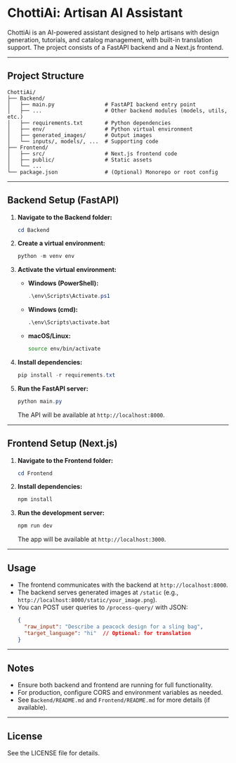 # ChottiAi: Artisan AI Assistant

ChottiAi is an AI-powered assistant designed to help artisans with design generation, tutorials, and catalog management, with built-in translation support. The project consists of a FastAPI backend and a Next.js frontend.

---

## Project Structure

```
ChottiAi/
├── Backend/
│   ├── main.py                # FastAPI backend entry point
│   ├── ...                    # Other backend modules (models, utils, etc.)
│   ├── requirements.txt       # Python dependencies
│   ├── env/                   # Python virtual environment
│   ├── generated_images/      # Output images
│   └── inputs/, models/, ...  # Supporting code
├── Frontend/
│   ├── src/                   # Next.js frontend code
│   ├── public/                # Static assets
│   └── ...
└── package.json               # (Optional) Monorepo or root config
```

---

## Backend Setup (FastAPI)

1. **Navigate to the Backend folder:**
   ```powershell
   cd Backend
   ```

2. **Create a virtual environment:**
   ```powershell
   python -m venv env
   ```

3. **Activate the virtual environment:**
   - **Windows (PowerShell):**
     ```powershell
     .\env\Scripts\Activate.ps1
     ```
   - **Windows (cmd):**
     ```cmd
     .\env\Scripts\activate.bat
     ```
   - **macOS/Linux:**
     ```bash
     source env/bin/activate
     ```

4. **Install dependencies:**
   ```powershell
   pip install -r requirements.txt
   ```

5. **Run the FastAPI server:**
   ```powershell
   python main.py
   ```
   The API will be available at `http://localhost:8000`.

---

## Frontend Setup (Next.js)

1. **Navigate to the Frontend folder:**
   ```powershell
   cd Frontend
   ```

2. **Install dependencies:**
   ```powershell
   npm install
   ```

3. **Run the development server:**
   ```powershell
   npm run dev
   ```
   The app will be available at `http://localhost:3000`.

---

## Usage

- The frontend communicates with the backend at `http://localhost:8000`.
- The backend serves generated images at `/static` (e.g., `http://localhost:8000/static/your_image.png`).
- You can POST user queries to `/process-query/` with JSON:
  ```json
  {
    "raw_input": "Describe a peacock design for a sling bag",
    "target_language": "hi"  // Optional: for translation
  }
  ```

---

## Notes
- Ensure both backend and frontend are running for full functionality.
- For production, configure CORS and environment variables as needed.
- See `Backend/README.md` and `Frontend/README.md` for more details (if available).

---

## License
See the LICENSE file for details.
